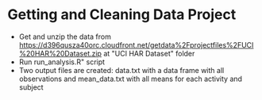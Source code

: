 # Getting and Cleaning Data Project

* Get and unzip the data from https://d396qusza40orc.cloudfront.net/getdata%2Fprojectfiles%2FUCI%20HAR%20Dataset.zip at "UCI HAR Dataset" folder
* Run run_analysis.R" script
* Two output files are created: data.txt with a data frame with all observations and mean_data.txt with all means for each activity and subject
